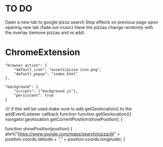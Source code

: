 # TO DO
Open a new tab to google pizza search
Stop effects on previous page upon opening new tab (fade out music)
Have the pizzas change randomly with the overlay (remove pizzas and re add)


# ChromeExtension
    "browser_action": {
        "default_icon": "assets/pizza-icon.png",
        "default_popup": "index.html"
    },

    "background": {
        "scripts": ["background.js"],
        "persistent": true
    }



/// if this will be used make sure to add getGeolocation() to the addEventListener callback function
function getGeolocation(){
  navigator.geolocation.getCurrentPosition(showPosition);
}

function showPosition(position) {
  alert("https://www.google.com/maps/search/pizza/@" + position.coords.latitude + "," + position.coords.longitude);
}